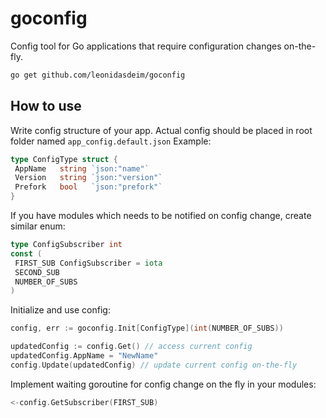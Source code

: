 # goconfig

Config tool for Go applications that require configuration changes on-the-fly.

```bash
go get github.com/leonidasdeim/goconfig
```

## How to use

Write config structure of your app. Actual config should be placed in root folder named `app_config.default.json`
Example:

```go
type ConfigType struct {
 AppName   string `json:"name"`
 Version   string `json:"version"`
 Prefork   bool   `json:"prefork"`
}
```

If you have modules which needs to be notified on config change, create similar enum:

```go
type ConfigSubscriber int
const (
 FIRST_SUB ConfigSubscriber = iota
 SECOND_SUB
 NUMBER_OF_SUBS
)
```

Initialize and use config:

```go
config, err := goconfig.Init[ConfigType](int(NUMBER_OF_SUBS))

updatedConfig := config.Get() // access current config 
updatedConfig.AppName = "NewName"
config.Update(updatedConfig) // update current config on-the-fly
```

Implement waiting goroutine for config change on the fly in your modules:

```go
<-config.GetSubscriber(FIRST_SUB)
```
